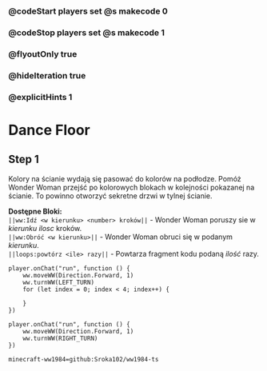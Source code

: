 ### @codeStart players set @s makecode 0
### @codeStop players set @s makecode 1

### @flyoutOnly true
### @hideIteration true
### @explicitHints 1

# Dance Floor

## Step 1
Kolory na ścianie wydają się pasować do kolorów na podłodze. Pomóż Wonder Woman przejść po kolorowych blokach w kolejności pokazanej na ścianie. To powinno otworzyć sekretne drzwi w tylnej ścianie.

**Dostępne Bloki:**  
``||ww:Idź <w kierunku> <number> kroków||`` - Wonder Woman poruszy sie w *kierunku* *ilosc* kroków.  
``||ww:Obróć <w kierunku>||`` - Wonder Woman obruci się w podanym *kierunku*.   
``||loops:powtórz <ile> razy||`` - Powtarza fragment kodu podaną *ilość* razy.   

```ghost
player.onChat("run", function () {
    ww.moveWW(Direction.Forward, 1)
    ww.turnWW(LEFT_TURN)
    for (let index = 0; index < 4; index++) {
        
    }
})
```
```template
player.onChat("run", function () {
    ww.moveWW(Direction.Forward, 1)
    ww.turnWW(RIGHT_TURN)
})
```
```package
minecraft-ww1984=github:Sroka102/ww1984-ts
```
